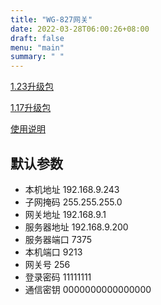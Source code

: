 ```yaml
---
title: "WG-827网关"
date: 2022-03-28T06:00:26+08:00
draft: false 
menu: "main"
summary: " "
---
```


[1.23升级包](https://pan.baidu.com/s/1MOYBK54hSgfzoaIs1OVsjw?pwd=a59t)

[1.17升级包](https://pan.baidu.com/s/1xIqwaIfBoyp9fL3jMNm1kg?pwd=rqkh)

[使用说明](https://pan.baidu.com/s/1JRqnS8MROGbHq8nLjzjBrw?pwd=d9e5)

## 默认参数
 * 本机地址 192.168.9.243
 * 子网掩码 255.255.255.0
 * 网关地址 192.168.9.1
 * 服务器地址 192.168.9.200
 * 服务器端口 7375
 * 本机端口 9213
 * 网关号 256 
 * 登录密码 11111111
 * 通信密钥 0000000000000000
